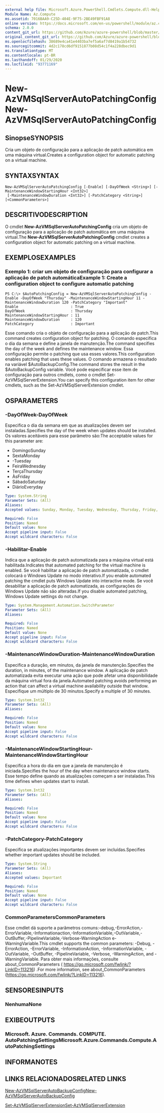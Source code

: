 ```yaml
---
external help file: Microsoft.Azure.PowerShell.Cmdlets.Compute.dll-Help.xml
Module Name: Az.Compute
ms.assetid: 7016BAA9-C25D-404E-9F75-2BE49FBF91A8
online version: https://docs.microsoft.com/en-us/powershell/module/az.compute/new-azvmsqlserverautopatchingconfig
schema: 2.0.0
content_git_url: https://github.com/Azure/azure-powershell/blob/master/src/Compute/Compute/help/New-AzVMSqlServerAutoPatchingConfig.md
original_content_git_url: https://github.com/Azure/azure-powershell/blob/master/src/Compute/Compute/help/New-AzVMSqlServerAutoPatchingConfig.md
ms.openlocfilehash: 38689e4ca41e4403ba7ef5a6af7d8419a1b54732
ms.sourcegitcommit: 4d2c178cd6df9151877b08d54c1f4a228dbec9d1
ms.translationtype: MT
ms.contentlocale: pt-BR
ms.lasthandoff: 01/29/2020
ms.locfileid: "93771169"
---
```

# <span data-ttu-id="1d0c7-101">New-AzVMSqlServerAutoPatchingConfig</span><span class="sxs-lookup"><span data-stu-id="1d0c7-101">New-AzVMSqlServerAutoPatchingConfig</span></span>

## <span data-ttu-id="1d0c7-102">Sinopse</span><span class="sxs-lookup"><span data-stu-id="1d0c7-102">SYNOPSIS</span></span>
<span data-ttu-id="1d0c7-103">Cria um objeto de configuração para a aplicação de patch automática em uma máquina virtual.</span><span class="sxs-lookup"><span data-stu-id="1d0c7-103">Creates a configuration object for automatic patching on a virtual machine.</span></span>

## <span data-ttu-id="1d0c7-104">SYNTAX</span><span class="sxs-lookup"><span data-stu-id="1d0c7-104">SYNTAX</span></span>

```
New-AzVMSqlServerAutoPatchingConfig [-Enable] [-DayOfWeek <String>] [-MaintenanceWindowStartingHour <Int32>]
 [-MaintenanceWindowDuration <Int32>] [-PatchCategory <String>] [<CommonParameters>]
```

## <span data-ttu-id="1d0c7-105">DESCRITIVO</span><span class="sxs-lookup"><span data-stu-id="1d0c7-105">DESCRIPTION</span></span>
<span data-ttu-id="1d0c7-106">O cmdlet **New-AzVMSqlServerAutoPatchingConfig** cria um objeto de configuração para a aplicação de patch automática em uma máquina virtual.</span><span class="sxs-lookup"><span data-stu-id="1d0c7-106">The **New-AzVMSqlServerAutoPatchingConfig** cmdlet creates a configuration object for automatic patching on a virtual machine.</span></span>

## <span data-ttu-id="1d0c7-107">EXEMPLOS</span><span class="sxs-lookup"><span data-stu-id="1d0c7-107">EXAMPLES</span></span>

### <span data-ttu-id="1d0c7-108">Exemplo 1: criar um objeto de configuração para configurar a aplicação de patch automática</span><span class="sxs-lookup"><span data-stu-id="1d0c7-108">Example 1: Create a configuration object to configure automatic patching</span></span>
```
PS C:\> $AutoPatchingConfig = New-AzVMSqlServerAutoPatchingConfig -Enable -DayOfWeek "Thursday" -MaintenanceWindowStartingHour 11 -MaintenanceWindowDuration 120 -PatchCategory "Important"
Enable                        : True
DayOfWeek                     : Thursday
MaintenanceWindowStartingHour : 11
MaintenanceWindowDuration     : 120
PatchCategory                 : Important
```

<span data-ttu-id="1d0c7-109">Esse comando cria o objeto de configuração para a aplicação de patch.</span><span class="sxs-lookup"><span data-stu-id="1d0c7-109">This command creates configuration object for patching.</span></span>
<span data-ttu-id="1d0c7-110">O comando especifica o dia da semana e define a janela de manutenção.</span><span class="sxs-lookup"><span data-stu-id="1d0c7-110">The command specifies the day of the week and defines the maintenance window.</span></span>
<span data-ttu-id="1d0c7-111">Essa configuração permite o patching que usa esses valores.</span><span class="sxs-lookup"><span data-stu-id="1d0c7-111">This configuration enables patching that uses these values.</span></span>
<span data-ttu-id="1d0c7-112">O comando armazena o resultado na variável $AutoBackupConfig.</span><span class="sxs-lookup"><span data-stu-id="1d0c7-112">The command stores the result in the $AutoBackupConfig variable.</span></span>
<span data-ttu-id="1d0c7-113">Você pode especificar esse item de configuração para outros cmdlets, como o cmdlet Set-AzVMSqlServerExtension.</span><span class="sxs-lookup"><span data-stu-id="1d0c7-113">You can specify this configuration item for other cmdlets, such as the Set-AzVMSqlServerExtension cmdlet.</span></span>

## <span data-ttu-id="1d0c7-114">OS</span><span class="sxs-lookup"><span data-stu-id="1d0c7-114">PARAMETERS</span></span>

### <span data-ttu-id="1d0c7-115">-DayOfWeek</span><span class="sxs-lookup"><span data-stu-id="1d0c7-115">-DayOfWeek</span></span>
<span data-ttu-id="1d0c7-116">Especifica o dia da semana em que as atualizações devem ser instaladas.</span><span class="sxs-lookup"><span data-stu-id="1d0c7-116">Specifies the day of the week when updates should be installed.</span></span>
<span data-ttu-id="1d0c7-117">Os valores aceitáveis para esse parâmetro são:</span><span class="sxs-lookup"><span data-stu-id="1d0c7-117">The acceptable values for this parameter are:</span></span>
- <span data-ttu-id="1d0c7-118">Domingo</span><span class="sxs-lookup"><span data-stu-id="1d0c7-118">Sunday</span></span>
- <span data-ttu-id="1d0c7-119">Sexta</span><span class="sxs-lookup"><span data-stu-id="1d0c7-119">Monday</span></span>
- <span data-ttu-id="1d0c7-120">-</span><span class="sxs-lookup"><span data-stu-id="1d0c7-120">Tuesday</span></span>
- <span data-ttu-id="1d0c7-121">Feira</span><span class="sxs-lookup"><span data-stu-id="1d0c7-121">Wednesday</span></span>
- <span data-ttu-id="1d0c7-122">Terça</span><span class="sxs-lookup"><span data-stu-id="1d0c7-122">Thursday</span></span>
- <span data-ttu-id="1d0c7-123">Às</span><span class="sxs-lookup"><span data-stu-id="1d0c7-123">Friday</span></span>
- <span data-ttu-id="1d0c7-124">Sábado</span><span class="sxs-lookup"><span data-stu-id="1d0c7-124">Saturday</span></span>
- <span data-ttu-id="1d0c7-125">Diário</span><span class="sxs-lookup"><span data-stu-id="1d0c7-125">Everyday</span></span>

```yaml
Type: System.String
Parameter Sets: (All)
Aliases:
Accepted values: Sunday, Monday, Tuesday, Wednesday, Thursday, Friday, Saturday, Everyday

Required: False
Position: Named
Default value: None
Accept pipeline input: False
Accept wildcard characters: False
```

### <span data-ttu-id="1d0c7-126">-Habilitar</span><span class="sxs-lookup"><span data-stu-id="1d0c7-126">-Enable</span></span>
<span data-ttu-id="1d0c7-127">Indica que a aplicação de patch automatizada para a máquina virtual está habilitada.</span><span class="sxs-lookup"><span data-stu-id="1d0c7-127">Indicates that automated patching for the virtual machine is enabled.</span></span>
<span data-ttu-id="1d0c7-128">Se você habilitar a aplicação de patch automatizada, o cmdlet colocará o Windows Update no modo interativo.</span><span class="sxs-lookup"><span data-stu-id="1d0c7-128">If you enable automated patching the cmdlet puts Windows Update into interactive mode.</span></span>
<span data-ttu-id="1d0c7-129">Se você desabilitar a aplicação de patch automatizada, as configurações do Windows Update não são alteradas.</span><span class="sxs-lookup"><span data-stu-id="1d0c7-129">If you disable automated patching, Windows Update settings do not change.</span></span>

```yaml
Type: System.Management.Automation.SwitchParameter
Parameter Sets: (All)
Aliases:

Required: False
Position: Named
Default value: None
Accept pipeline input: False
Accept wildcard characters: False
```

### <span data-ttu-id="1d0c7-130">-MaintenanceWindowDuration</span><span class="sxs-lookup"><span data-stu-id="1d0c7-130">-MaintenanceWindowDuration</span></span>
<span data-ttu-id="1d0c7-131">Especifica a duração, em minutos, da janela de manutenção.</span><span class="sxs-lookup"><span data-stu-id="1d0c7-131">Specifies the duration, in minutes, of the maintenance window.</span></span>
<span data-ttu-id="1d0c7-132">A aplicação de patch automatizada evita executar uma ação que pode afetar uma disponibilidade da máquina virtual fora da janela.</span><span class="sxs-lookup"><span data-stu-id="1d0c7-132">Automated patching avoids performing an action that can affect a virtual machine availability outside that window.</span></span>
<span data-ttu-id="1d0c7-133">Especifique um múltiplo de 30 minutos.</span><span class="sxs-lookup"><span data-stu-id="1d0c7-133">Specify a multiple of 30 minutes.</span></span>

```yaml
Type: System.Int32
Parameter Sets: (All)
Aliases:

Required: False
Position: Named
Default value: None
Accept pipeline input: False
Accept wildcard characters: False
```

### <span data-ttu-id="1d0c7-134">-MaintenanceWindowStartingHour</span><span class="sxs-lookup"><span data-stu-id="1d0c7-134">-MaintenanceWindowStartingHour</span></span>
<span data-ttu-id="1d0c7-135">Especifica a hora do dia em que a janela de manutenção é iniciada.</span><span class="sxs-lookup"><span data-stu-id="1d0c7-135">Specifies the hour of the day when maintenance window starts.</span></span>
<span data-ttu-id="1d0c7-136">Esse tempo define quando as atualizações começam a ser instaladas.</span><span class="sxs-lookup"><span data-stu-id="1d0c7-136">This time defines when updates start to install.</span></span>

```yaml
Type: System.Int32
Parameter Sets: (All)
Aliases:

Required: False
Position: Named
Default value: None
Accept pipeline input: False
Accept wildcard characters: False
```

### <span data-ttu-id="1d0c7-137">-PatchCategory</span><span class="sxs-lookup"><span data-stu-id="1d0c7-137">-PatchCategory</span></span>
<span data-ttu-id="1d0c7-138">Especifica se atualizações importantes devem ser incluídas.</span><span class="sxs-lookup"><span data-stu-id="1d0c7-138">Specifies whether important updates should be included.</span></span>

```yaml
Type: System.String
Parameter Sets: (All)
Aliases:
Accepted values: Important

Required: False
Position: Named
Default value: None
Accept pipeline input: False
Accept wildcard characters: False
```

### <span data-ttu-id="1d0c7-139">CommonParameters</span><span class="sxs-lookup"><span data-stu-id="1d0c7-139">CommonParameters</span></span>
<span data-ttu-id="1d0c7-140">Esse cmdlet dá suporte a parâmetros comuns:-debug,-ErrorAction,-ErrorVariable,-Informationaction,-InformationVariable,-OutVariable,-OutBuffer,-PipelineVariable,-Verbose-WarningAction e-WarningVariable.</span><span class="sxs-lookup"><span data-stu-id="1d0c7-140">This cmdlet supports the common parameters: -Debug, -ErrorAction, -ErrorVariable, -InformationAction, -InformationVariable, -OutVariable, -OutBuffer, -PipelineVariable, -Verbose, -WarningAction, and -WarningVariable.</span></span> <span data-ttu-id="1d0c7-141">Para obter mais informações, consulte about_CommonParameters ( https://go.microsoft.com/fwlink/?LinkID=113216) .</span><span class="sxs-lookup"><span data-stu-id="1d0c7-141">For more information, see about_CommonParameters (https://go.microsoft.com/fwlink/?LinkID=113216).</span></span>

## <span data-ttu-id="1d0c7-142">SENSORES</span><span class="sxs-lookup"><span data-stu-id="1d0c7-142">INPUTS</span></span>

### <span data-ttu-id="1d0c7-143">Nenhuma</span><span class="sxs-lookup"><span data-stu-id="1d0c7-143">None</span></span>

## <span data-ttu-id="1d0c7-144">EXIBE</span><span class="sxs-lookup"><span data-stu-id="1d0c7-144">OUTPUTS</span></span>

### <span data-ttu-id="1d0c7-145">Microsoft. Azure. Commands. COMPUTE. AutoPatchingSettings</span><span class="sxs-lookup"><span data-stu-id="1d0c7-145">Microsoft.Azure.Commands.Compute.AutoPatchingSettings</span></span>

## <span data-ttu-id="1d0c7-146">INFORMA</span><span class="sxs-lookup"><span data-stu-id="1d0c7-146">NOTES</span></span>

## <span data-ttu-id="1d0c7-147">LINKS RELACIONADOS</span><span class="sxs-lookup"><span data-stu-id="1d0c7-147">RELATED LINKS</span></span>

[<span data-ttu-id="1d0c7-148">New-AzVMSqlServerAutoBackupConfig</span><span class="sxs-lookup"><span data-stu-id="1d0c7-148">New-AzVMSqlServerAutoBackupConfig</span></span>](./New-AzVMSqlServerAutoBackupConfig.md)

[<span data-ttu-id="1d0c7-149">Set-AzVMSqlServerExtension</span><span class="sxs-lookup"><span data-stu-id="1d0c7-149">Set-AzVMSqlServerExtension</span></span>](./Set-AzVMSqlServerExtension.md)


